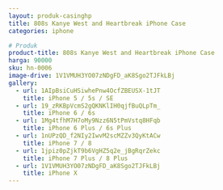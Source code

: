 ```yaml
---
layout: produk-casinghp
title: 808s Kanye West and Heartbreak iPhone Case
categories: iphone

# Produk
product-title: 808s Kanye West and Heartbreak iPhone Case
harga: 90000
sku: hn-0006
image-drive: 1V1VMUH3YO07zNDgFD_aK8Sgo2TJFkLBj
gallery:
  - url: 1AIpBsiCuHSiwhePnw4OcfZBEUSX-1tJT
    title: iPhone 5 / 5s / SE
  - url: 19_zRKBpVcmS2gQKNKlIH0qjfBuQLpTm_
    title: iPhone 6 / 6s
  - url: 1Mg4tfhM7H7oMy9Nzz6N5tPmVstq8HFqb
    title: iPhone 6 Plus / 6s Plus
  - url: 1nUPzQD_f2NIy2IwvM2scMZZv3QyKtACw
    title: iPhone 7 / 8
  - url: 1jpiz0pZjkT9b6VgHZ5q2e_jBgRqrZekc
    title: iPhone 7 Plus / 8 Plus
  - url: 1V1VMUH3YO07zNDgFD_aK8Sgo2TJFkLBj
    title: iPhone X
---
```

